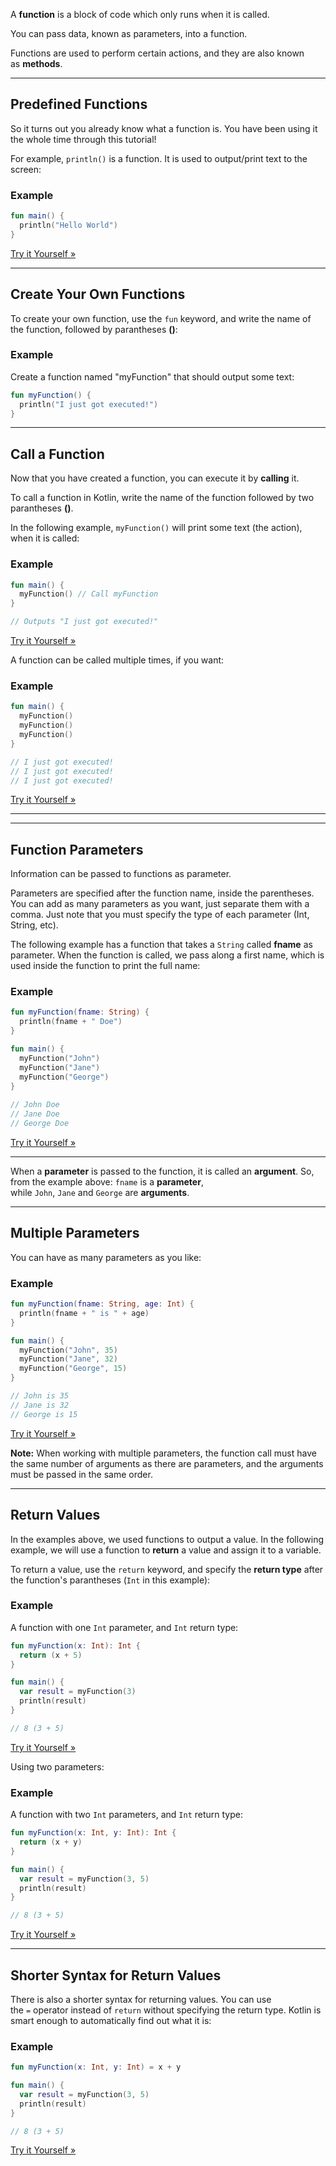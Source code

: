  
A **function** is a block of code which only runs when it is called.

You can pass data, known as parameters, into a function.

Functions are used to perform certain actions, and they are also known as **methods**.

---

## Predefined Functions

So it turns out you already know what a function is. You have been using it the whole time through this tutorial!

For example, `println()` is a function. It is used to output/print text to the screen:

### Example

```kotlin
fun main() {
  println("Hello World")
}
```

[Try it Yourself »](https://www.w3schools.com/kotlin/trykotlin.php?filename=demo_helloworld)

---

## Create Your Own Functions

To create your own function, use the `fun` keyword, and write the name of the function, followed by parantheses **()**:

### Example

Create a function named "myFunction" that should output some text:

```kotlin
fun myFunction() {
  println("I just got executed!")
} 
```

---

## Call a Function

Now that you have created a function, you can execute it by **calling** it.

To call a function in Kotlin, write the name of the function followed by two parantheses **()**.

In the following example, `myFunction()` will print some text (the action), when it is called:

### Example

```kotlin
fun main() {
  myFunction() // Call myFunction
}

// Outputs "I just got executed!" 
```

[Try it Yourself »](https://www.w3schools.com/kotlin/trykotlin.php?filename=demo_function)

A function can be called multiple times, if you want:

### Example

```kotlin
fun main() {
  myFunction()
  myFunction()
  myFunction()
}

// I just got executed!
// I just got executed!
// I just got executed! 
```

[Try it Yourself »](https://www.w3schools.com/kotlin/trykotlin.php?filename=demo_function_multiple)

---

---

## Function Parameters

Information can be passed to functions as parameter.

Parameters are specified after the function name, inside the parentheses. You can add as many parameters as you want, just separate them with a comma. Just note that you must specify the type of each parameter (Int, String, etc).

The following example has a function that takes a `String` called **fname** as parameter. When the function is called, we pass along a first name, which is used inside the function to print the full name:

### Example

```kotlin
fun myFunction(fname: String) {
  println(fname + " Doe")
}

fun main() {
  myFunction("John")
  myFunction("Jane")
  myFunction("George")
}
  
// John Doe
// Jane Doe
// George Doe 
```

[Try it Yourself »](https://www.w3schools.com/kotlin/trykotlin.php?filename=demo_function_param)

---

When a **parameter** is passed to the function, it is called an **argument**. So, from the example above: `fname` is a **parameter**, while `John`, `Jane` and `George` are **arguments**.

---

## Multiple Parameters

You can have as many parameters as you like:

### Example

```kotlin
fun myFunction(fname: String, age: Int) {
  println(fname + " is " + age)
}

fun main() {
  myFunction("John", 35)
  myFunction("Jane", 32)
  myFunction("George", 15)
}

// John is 35
// Jane is 32
// George is 15 
```

[Try it Yourself »](https://www.w3schools.com/kotlin/trykotlin.php?filename=demo_function_param2)

**Note:** When working with multiple parameters, the function call must have the same number of arguments as there are parameters, and the arguments must be passed in the same order.

---

## Return Values

In the examples above, we used functions to output a value. In the following example, we will use a function to **return** a value and assign it to a variable.

To return a value, use the `return` keyword, and specify the **return type** after the function's parantheses (`Int` in this example):

### Example

A function with one `Int` parameter, and `Int` return type:

```kotlin
fun myFunction(x: Int): Int {
  return (x + 5)
}

fun main() {
  var result = myFunction(3)
  println(result)
}

// 8 (3 + 5) 
```

[Try it Yourself »](https://www.w3schools.com/kotlin/trykotlin.php?filename=demo_function_return)

Using two parameters:

### Example

A function with two `Int` parameters, and `Int` return type:

```kotlin
fun myFunction(x: Int, y: Int): Int {
  return (x + y)
}

fun main() {
  var result = myFunction(3, 5)
  println(result)
}

// 8 (3 + 5) 
```

[Try it Yourself »](https://www.w3schools.com/kotlin/trykotlin.php?filename=demo_function_return2)

---

## Shorter Syntax for Return Values

There is also a shorter syntax for returning values. You can use the `=` operator instead of `return` without specifying the return type. Kotlin is smart enough to automatically find out what it is:

### Example

```kotlin
fun myFunction(x: Int, y: Int) = x + y

fun main() {
  var result = myFunction(3, 5)
  println(result)
}

// 8 (3 + 5) 
```

[Try it Yourself »](https://www.w3schools.com/kotlin/trykotlin.php?filename=demo_function_assignment)